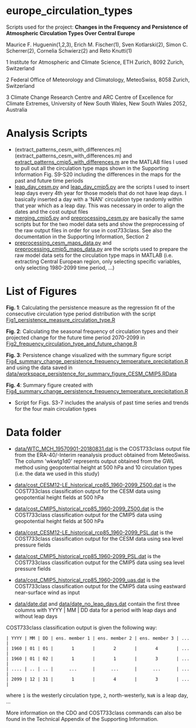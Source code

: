 # europe_circulation_types
Scripts used for the project: __Changes in the Frequency and Persistence of Atmospheric Circulation Types Over Central Europe__

Maurice F. Huguenin(1,2,3), Erich M. Fischer(1), Sven Kotlarski(2), Simon C. Scherrer(2), Cornelia Schwierz(2) and Reto Knutti(1)


1 Institute for Atmospheric and Climate Science, ETH Zurich, 8092 Zurich, Switzerland
 
2 Federal Office of Meteorology and Climatology, MeteoSwiss, 8058 Zurich, Switzerland

3 Climate Change Research Centre and ARC Centre of Excellence for Climate Extremes, University of New South Wales, New South Wales 2052, Australia 

# Analysis Scripts

- (extract_patterns_cesm_with_differences.m](extract_patterns_cesm_with_differences.m) and [extract_patterns_cmip5_with_differences.m](extract_patterns_cmip5_with_differences.m) are the MATLAB files I used to pull out all the circulation type maps shown in the Supporting Information Fig. S9-S20 including the differences in the maps for the past and future time periods
- [leap_day_cesm.py](leap_day_cesm.py) and [leap_day_cmip5.py](leap_day_cmip5.py) are the scripts I used to insert leap days every 4th year for those models that do not have leap days. I basically inserted a day with a 'NAN' circulation type randomly within that year which as a leap day. This was necessary in order to align the dates and the cost output files
- [merging_cmip5.py](merging_cmip5.py) and [preprocessing_cesm.py](preprocessing_cesm.py) are basically the same scripts but for the two model data sets and show the preprocessing of the raw output files in order for use in cost733class. See also the documentation in the Supporting Information, Section 2
- [preprocessing_cesm_maps_data.py](preprocessing_cesm_maps_data.py) and [preprocessing_cmip5_maps_data.py](preprocessing_cmip5_maps_data.py) are the scripts used to prepare the raw model data sets for the circulation type maps in MATLAB (i.e. extracting Central European region, only selecting specific variables, only selecting 1980-2099 time period, ...)

# List of Figures
__Fig. 1__: Calculating the persistence measure as the regression fit of the consecutive circulation type period distribution with the script [Fig1_persistence_measure_circulation_type.R](Fig1_persistence_measure_circulation_type.R)

__Fig. 2__: Calculating the seasonal frequency of circulation types and their projected change for the future time period 2070-2099 in [Fig2_frequency_circulation_type_and_future_change.R](Fig2_frequency_circulation_type_and_future_change.R)

__Fig. 3__: Persistence change visualized with the summary figure script [Fig4_summary_change_persistence_frequency_temperature_precipitation.R](Fig4_summary_change_persistence_frequency_temperature_precipitation.R) and using the data saved in [data/workspace_persistence_for_summary_figure_CESM_CMIP5.RData](data/workspace_persistence_for_summary_figure_CESM_CMIP5.RData)

__Fig. 4__: Summary figure created with [Fig4_summary_change_persistence_frequency_temperature_precipitation.R](Fig4_summary_change_persistence_frequency_temperature_precipitation.R)

 
- Script for Figs. S3-7 includes the analysis of past time series and trends for the four main circulation types

# Data folder

- [data/WTC_MCH_19570901-20180831.dat](data/WTC_MCH_19570901-20180831.dat) is the COST733class output file from the ERA-40/-Interim reanalysis product obtained from MeteoSwiss. The column 'wkwtg1d0' represents output obtained from the GWL method using geopotential height at 500 hPa and 10 circulation types (i.e. the data we used in this study)

- [data/cost_CESM12-LE_historical_rcp85_1960-2099_Z500.dat](data/cost_CESM12-LE_historical_rcp85_1960-2099_Z500.dat) is the COST733class classification output for the CESM data using geopotential height fields at 500 hPa

- [data/cost_CMIP5_historical_rcp85_1960-2099_Z500.dat](data/cost_CMIP5_historical_rcp85_1960-2099_Z500.dat) is the COST733class classification output for the CMIP5 data using geopotential height fields at 500 hPa

- [data/cost_CESM12-LE_historical_rcp85_1960-2099_PSL.dat](data/cost_CESM12-LE_historical_rcp85_1960-2099_PSL.dat) is the COST733class classification output for the CESM data using sea level pressure fields

- [data/cost_CMIP5_historical_rcp85_1960-2099_PSL.dat](data/cost_CMIP5_historical_rcp85_1960-2099_PSL.dat) is the COST733class classification output for the CMIP5 data using sea level pressure fields 

- [data/cost_CMIP5_historical_rcp85_1960-2099_uas.dat](data/cost_CMIP5_historical_rcp85_1960-2099_uas.dat) is the COST733class classification output for the CMIP5 data using eastward near-surface wind as input

- [data/date.dat](data/date.dat) and [data/date_no_leap_days.dat](data/date_no_leap_days.dat) contain the first three columns with YYYY | MM | DD data for a period with leap days and without leap days

COST733class classification output is given the following way:

```
| YYYY | MM | DD | ens. member 1 | ens. member 2 | ens. member 3 | ... |
| 1960 | 01 | 01 |       1       |       2       |       4       | ... |
| 1960 | 01 | 02 |       1       |       1       |       3       | ... |
| .... | .. | .. |      ...      |      ...      |      ...      | ... |
| 2099 | 12 | 31 |       1       |       4       |       3       | ... |

```
where `1` is the westerly circulation type, `2`, north-westerly, `NaN` is a leap day, ...  

More information on the CDO and COST733class commands can also be found in the Technical Appendix of the Supporting Information.